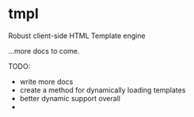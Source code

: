 # tmpl
Robust client-side HTML Template engine

...more docs to come.



TODO:
 * write more docs
 * create a method for dynamically loading templates
 * better dynamic support overall
 *
